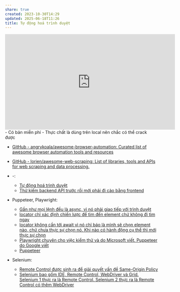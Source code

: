 ```yaml
---
share: true
created: 2023-10-30T14:29
updated: 2025-06-18T11:26
title: Tự động hoá trình duyệt
---
```


<iframe width="560" height="315" src="https://www.youtube.com/embed/26Gt_9kFVok?si=4jzHc0Ni0UEcHZ-p" title="YouTube video player" frameborder="0" allow="accelerometer; autoplay; clipboard-write; encrypted-media; gyroscope; picture-in-picture; web-share" referrerpolicy="strict-origin-when-cross-origin" allowfullscreen></iframe>
- Có bản miễn phí
- Thực chất là dùng trên local nên chắc có thể crack được

- [GitHub - angrykoala/awesome-browser-automation: Curated list of awesome browser automation tools and resources](https://github.com/angrykoala/awesome-browser-automation)
- [GitHub - lorien/awesome-web-scraping: List of libraries, tools and APIs for web scraping and data processing.](https://github.com/lorien/awesome-web-scraping)

- \-: 
    - [Tự động hoá trình duyệt](index.md)
    - [Thử kiếm backend API trước rồi mới phải đi cào bằng frontend](./Th%E1%BB%AD%20ki%E1%BA%BFm%20backend%20API%20tr%C6%B0%E1%BB%9Bc%20r%E1%BB%93i%20m%E1%BB%9Bi%20ph%E1%BA%A3i%20%C4%91i%20c%C3%A0o%20b%E1%BA%B1ng%20frontend.md)

- Puppeteer, Playwright: 
    - [Gần như mọi lệnh đều là async, vì nó phải giao tiếp với trình duyệt](./Puppeteer,%20Playwright/G%E1%BA%A7n%20nh%C6%B0%20m%E1%BB%8Di%20l%E1%BB%87nh%20%C4%91%E1%BB%81u%20l%C3%A0%20async,%20v%C3%AC%20n%C3%B3%20ph%E1%BA%A3i%20giao%20ti%E1%BA%BFp%20v%E1%BB%9Bi%20tr%C3%ACnh%20duy%E1%BB%87t.md)
    - [locator chỉ xác định chiến lược để tìm đến element chứ không đi tìm ngay](./Puppeteer,%20Playwright/locator%20ch%E1%BB%89%20x%C3%A1c%20%C4%91%E1%BB%8Bnh%20chi%E1%BA%BFn%20l%C6%B0%E1%BB%A3c%20%C4%91%E1%BB%83%20t%C3%ACm%20%C4%91%E1%BA%BFn%20element%20ch%E1%BB%A9%20kh%C3%B4ng%20%C4%91i%20t%C3%ACm%20ngay.md)
    - [locator không cần tới await vì nó chỉ báo là mình sẽ chọn element nào, chứ chưa thực sự chọn nó. Khi nào có hành động cụ thể thì mới thực sự chọn](./Puppeteer,%20Playwright/locator%20kh%C3%B4ng%20c%E1%BA%A7n%20t%E1%BB%9Bi%20await%20v%C3%AC%20n%C3%B3%20ch%E1%BB%89%20b%C3%A1o%20l%C3%A0%20m%C3%ACnh%20s%E1%BA%BD%20ch%E1%BB%8Dn%20element%20n%C3%A0o,%20ch%E1%BB%A9%20ch%C6%B0a%20th%E1%BB%B1c%20s%E1%BB%B1%20ch%E1%BB%8Dn%20n%C3%B3.%20Khi%20n%C3%A0o%20c%C3%B3%20h%C3%A0nh%20%C4%91%E1%BB%99ng%20c%E1%BB%A5%20th%E1%BB%83%20th%C3%AC%20m%E1%BB%9Bi%20th%E1%BB%B1c%20s%E1%BB%B1%20ch%E1%BB%8Dn.md)
    - [Playwright chuyên cho việc kiểm thử và do Microsoft viết. Puppeteer do Google viết](./Puppeteer,%20Playwright/Playwright%20chuy%C3%AAn%20cho%20vi%E1%BB%87c%20ki%E1%BB%83m%20th%E1%BB%AD%20v%C3%A0%20do%20Microsoft%20vi%E1%BA%BFt.%20Puppeteer%20do%20Google%20vi%E1%BA%BFt.md)
    - [Puppeteer](./Puppeteer,%20Playwright/Puppeteer.md)

- Selenium: 
    - [Remote Control được sinh ra để giải quyết vấn đề Same-Origin Policy](./Selenium/Remote%20Control%20%C4%91%C6%B0%E1%BB%A3c%20sinh%20ra%20%C4%91%E1%BB%83%20gi%E1%BA%A3i%20quy%E1%BA%BFt%20v%E1%BA%A5n%20%C4%91%E1%BB%81%20Same-Origin%20Policy.md)
    - [Selenium bao gồm IDE, Remote Control, WebDriver và Grid. Selenium 1 thực ra là Remote Control. Selenium 2 thực ra là Remote Control có thêm WebDriver](./Selenium/Selenium%20bao%20g%E1%BB%93m%20IDE,%20Remote%20Control,%20WebDriver%20v%C3%A0%20Grid.%20Selenium%201%20th%E1%BB%B1c%20ra%20l%C3%A0%20Remote%20Control.%20Selenium%202%20th%E1%BB%B1c%20ra%20l%C3%A0%20Remote%20Control%20c%C3%B3%20th%C3%AAm%20WebDriver.md)

